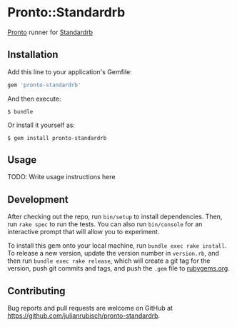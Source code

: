 # Pronto::Standardrb

[Pronto](https://github.com/prontolabs/pronto) runner for [Standardrb](https://github.com/prontolabs/pronto)

## Installation

Add this line to your application's Gemfile:

```ruby
gem 'pronto-standardrb'
```

And then execute:

    $ bundle

Or install it yourself as:

    $ gem install pronto-standardrb

## Usage

TODO: Write usage instructions here

## Development

After checking out the repo, run `bin/setup` to install dependencies. Then, run `rake spec` to run the tests. You can also run `bin/console` for an interactive prompt that will allow you to experiment.

To install this gem onto your local machine, run `bundle exec rake install`. To release a new version, update the version number in `version.rb`, and then run `bundle exec rake release`, which will create a git tag for the version, push git commits and tags, and push the `.gem` file to [rubygems.org](https://rubygems.org).

## Contributing

Bug reports and pull requests are welcome on GitHub at https://github.com/julianrubisch/pronto-standardrb.
